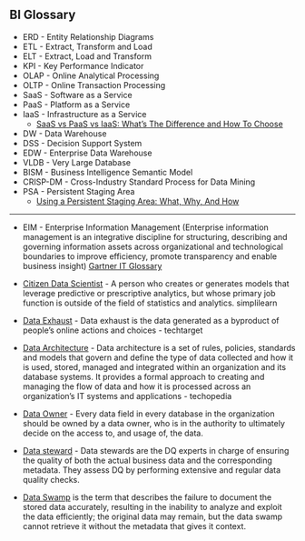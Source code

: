 ## BI Glossary

* ERD   - Entity Relationship Diagrams
* ETL   - Extract, Transform and Load
* ELT   - Extract, Load and Transform
* KPI   - Key Performance Indicator
* OLAP  - Online Analytical Processing
* OLTP  - Online Transaction Processing
* SaaS  - Software as a Service
* PaaS  - Platform as a Service
* IaaS  - Infrastructure as a Service
  * [SaaS vs PaaS vs IaaS: What’s The Difference and How To Choose](https://www.bmc.com/blogs/saas-vs-paas-vs-iaas-whats-the-difference-and-how-to-choose/)
* DW    - Data Warehouse
* DSS   - Decision Support System
* EDW   - Enterprise Data Warehouse
* VLDB  - Very Large Database
* BISM  - Business Intelligence Semantic Model
* CRISP-DM - Cross-Industry Standard Process for Data Mining
* PSA   - Persistent Staging Area 
  * [Using a Persistent Staging Area: What, Why, And How](https://www.hansmichiels.com/2017/02/18/using-a-persistent-staging-area-what-why-and-how/)
  
-----
* EIM   - Enterprise Information Management (Enterprise information management is an integrative discipline for structuring, describing and governing information assets across organizational and technological boundaries to improve efficiency, promote transparency and enable business insight) [Gartner IT Glossary](https://www.gartner.com/it-glossary/enterprise-information-management-eim)

* [Citizen Data Scientist](https://www.simplilearn.com/citizen-data-scientists-article) - A person who creates or generates models that leverage predictive or prescriptive analytics, but whose primary job function is outside of the field of statistics and analytics. simplilearn

* [Data Exhaust](https://whatis.techtarget.com/definition/data-exhaust) - Data exhaust is the data generated as a byproduct of people’s online actions and choices - techtarget

* [Data Architecture](https://www.techopedia.com/definition/6730/data-architecture) - Data architecture is a set of rules, policies, standards and models that govern and define the type of data collected and how it is used, stored, managed and integrated within an organization and its database systems. It provides a formal approach to creating and managing the flow of data and how it is processed across an organization’s IT systems and applications - techopedia
 
* [Data Owner](https://www.dataminingapps.com/2018/05/what-is-the-difference-between-a-data-owner-and-a-data-steward/) - Every data field in every database in the organization should be owned by a data owner, who is in the authority to ultimately decide on the access to, and usage of, the data.

* [Data steward](https://www.dataminingapps.com/2018/05/what-is-the-difference-between-a-data-owner-and-a-data-steward/) - Data stewards are the DQ experts in charge of ensuring the quality of both the actual business data and the corresponding metadata.  They assess DQ by performing extensive and regular data quality checks.  

* [Data Swamp](https://intersog.com/blog/what-is-the-difference-between-data-lakes-data-marts-data-swamps-and-data-cubes/) is the term that describes the failure to document the stored data accurately, resulting in the inability to analyze and exploit the data efficiently; the original data may remain, but the data swamp cannot retrieve it without the metadata that gives it context.
